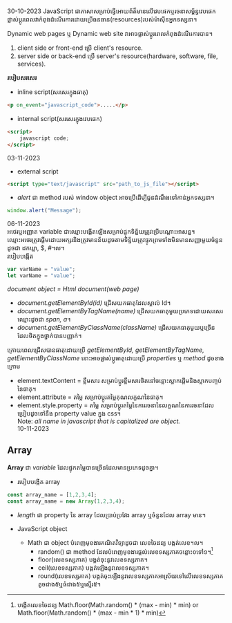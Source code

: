 30-10-2023
JavaScript ជាភាសាសម្រាប់ធ្វើអោយព័ត៏មានលើវេបផេកឬរចនាសម្ព័ន្ធវេបផេកផ្លាស់ប្តូរពេលវាកំពុងដំណើរការដោយប្រើធនធាន(resources)របស់ម៉ាស៊ីនអ្នកទស្សនា។  

Dynamic web pages ឬ Dynamic web site វាអាចផ្លាស់ប្តូរពេលកំពុងដំណើរការបាន។  
1. client side or front-end ប្រើ client's resource.
2. server side or back-end ប្រើ server's resource(hardware, software, file, services).

**របៀបសរសេរ**​​  
- inline script(សរសេរក្នុងធាតុ)
```html
<p on_event="javascript_code">.....</p>
```

- internal script(សរសេរក្នុងវេបផេក)
```html
<script>
	javascript code;
</script>
```

03-11-2023  
- external script
 ```HTML
 <script type="text/javascript" src="path_to_js_file"></script>
```

- *alert* ជា method របស់ window object អាចប្រើដើម្បីជូនដំណឹងទៅកាន់អ្នកទស្សនា។  
```js
window.alert("Message");
```

06-11-2023  
អថេរឬអញ្ញាត variable ជាឈ្មោះបង្កើតឡើងសម្រាប់ផ្ទុកទិន្ន័យត្រូវប្រើបណ្តោះអាសន្ន។  
ឈ្មោះអថេរត្រូវផ្តើមដោយអក្សរនិងត្រូវមានន័យដូចតាមទិន្ន័យត្រូវផ្ទុកព្រមទាំងមិនមានសញ្ញាមួយចំនួនដូចជា ដកឃ្លា, $, #​។ល។  
របៀបបង្កើត  
```js
var varName = "value";
let varName = "value";
```

*document object = Html document(web page)*  

- *document.getElementById(id)* ជ្រើសយកធាតុដែលស្គាល់ Id។
- *document.getElementByTagName(name)* ជ្រើសយកធាតុមួយប្រភេទដោយសរសេរឈ្មោះដូចជា *span, a*។
- *document.getElementByClassName(className)* ជ្រើសយកធាតុមួយឬច្រើនដែលថិតក្នុងថ្នាក់បានបញ្ញាក់។​​

ក្រោយពេលជ្រើសបានធាតុដោយប្រើ *getElementById, getElementByTagName, getElementByClassName* នោះអាចផ្លាស់ប្តូធាតុដោយប្រើ *properties* ឬ *method* ដូចខាងក្រោម  
- element.textContent = ខ្លឹមសារ សម្រាប់ប្តូរខ្លឹមសារថិតនៅចន្លោះស្លាកផ្តើមនិងស្លាកបញ្ចប់នៃធាតុ។
- element.attribute = តម្លៃ សម្រាប់ប្តូរតម្លៃគុណលក្ខណនៃធាតុ។
- element.style.property = តម្លៃ សម្រាប់ប្តូរតម្លៃនៃការរចនានៃលក្ខណនៃការរចនាដែលប្រៀបដូចទៅនឹង property value ក្នុង css។  
Note: *all name in javascript that is capitalized are object.*  
10-11-2023  
## Array
**Array** ជា *variable* ដែលផ្ទុកតម្លៃបានច្រើនដែលមានប្រភេទដូចគ្នា។
- របៀបបង្កើត array
```js
const array_name = [1,2,3,4];
const array_name = new Array(1,2,3,4);
```
- *length* ជា property​​ នៃ array​ ដែលប្រាប់ប្រវែង array​ ឬចំនួនដែល array មាន។  

- JavaScript object
	- Math ជា object បំពេញមុខងារគណិតវិទ្យាដូចជា លេខចៃដន្យ បង្កត់លេខ​។ល។
		- random() ជា method ​ដែលបំពេញមុខងារផ្តល់លេខទស្សភាគចន្លោះ០ទៅ១។[^random]
		- floor(លេខទស្សភាគ) បង្គត់ចុះនូវលេខទស្សភាគ។
		- ceil(លេខទស្សភាគ) បង្គត់ឡើងនូវលេខទស្សភាគ។
		- round(លេខទស្សភាគ) បង្គត់ចុះឡើងនូវលេខទស្សភាគអាស្រ័យទៅលើលេខទស្សភាគតូចជាង៥ឬធំជាង៥ឬស្មើរ៥។

[^random]:បង្កើតលេខចៃដន្យ​​​ Math.floor(Math.random() * (max - min) * min) or Math.floor(Math.random() * (max - min * 1) * min)